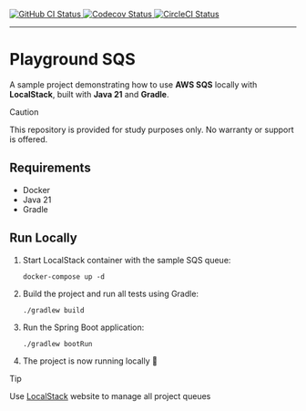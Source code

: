 <p align="left">
  <a href="https://github.com/domingosfelipe/playground-sqs/actions/workflows/ci.yml?branch=main">
    <img alt="GitHub CI Status" src="https://img.shields.io/github/actions/workflow/status/domingosfelipe/playground-sqs/ci.yml?logo=github&label=CI&style=flat">
  </a>
  <a href="https://codecov.io/github/domingosfelipe/playground-sqs" > 
    <img alt="Codecov Status" src="https://codecov.io/github/domingosfelipe/playground-sqs/graph/badge.svg?token=53KWKPNJG8"/> 
  </a>  
  <a href="https://app.circleci.com/pipelines/github/domingosfelipe/playground-sqs?branch=main">
    <img alt="CircleCI Status" src="https://img.shields.io/circleci/build/github/domingosfelipe/playground-sqs/main?logo=circleci&label=CircleCI&style=flat">
  </a>
</p>

--- 

# Playground SQS

A sample project demonstrating how to use **AWS SQS** locally with **LocalStack**, built with **Java 21** and **Gradle**.

> [!CAUTION]
> This repository is provided for study purposes only. No warranty or support is offered.

## Requirements

- Docker
- Java 21
- Gradle

## Run Locally

1. Start LocalStack container with the sample SQS queue:

    ```shell
    docker-compose up -d
    ```

2. Build the project and run all tests using Gradle:

    ```shell
    ./gradlew build
    ```

3. Run the Spring Boot application:

    ```shell
    ./gradlew bootRun
    ```

4. The project is now running locally :tada:

> [!TIP]
> Use [LocalStack](https://app.localstack.cloud/sign-in) website to manage all project queues